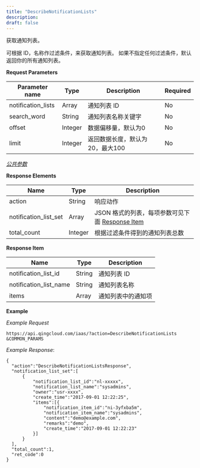 ```yaml
---
title: "DescribeNotificationLists"
description: 
draft: false
---
```




获取通知列表。

可根据 ID，名称作过滤条件，来获取通知列表。 如果不指定任何过滤条件，默认返回你的所有通知列表。

**Request Parameters**

| Parameter name | Type | Description | Required |
| --- | --- | --- | --- |
| notification_lists | Array | 通知列表 ID | No |
| search_word | String | 通知列表名称关键字 | No |
| offset | Integer | 数据偏移量，默认为0 | No |
| limit | Integer | 返回数据长度，默认为20，最大100 | No |

[_公共参数_](../../common/parameters.html#api-common-parameters)

**Response Elements**

| Name | Type | Description |
| --- | --- | --- |
| action | String | 响应动作 |
| notification_list_set | Array | JSON 格式的列表，每项参数可见下面 [Response Item](#response-item) |
| total_count | Integer | 根据过滤条件得到的通知列表总数 |

**Response Item**

| Name | Type | Description |
| --- | --- | --- |
| notification_list_id | String | 通知列表 ID |
| notification_list_name | String | 通知列表名称 |
| items | Array | 通知列表中的通知项 |

**Example**

_Example Request_

```
https://api.qingcloud.com/iaas/?action=DescribeNotificationLists
&COMMON_PARAMS
```

_Example Response_:

```
{
  "action":"DescribeNotificationListsResponse",
  "notification_list_set":[
      {
          "notification_list_id":"nl-xxxxx",
          "notification_list_name":"sysadmins",
          "owner":"usr-xxxx",
          "create_time":"2017-09-01 12:22:25",
          "items":[{
              "notification_item_id":"ni-3yfxba5m",
              "notification_item_name":"sysadmins",
              "content":"demo@example.com",
              "remarks":"demo",
              "create_time":"2017-09-01 12:22:23"
          }]
      }
  ],
  "total_count":1,
  "ret_code":0
}
```
